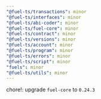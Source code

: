 ```yaml
---
"@fuel-ts/transactions": minor
"@fuel-ts/interfaces": minor
"@fuel-ts/abi-coder": minor
"@fuel-ts/fuel-core": minor
"@fuel-ts/contract": minor
"@fuel-ts/versions": minor
"@fuel-ts/account": minor
"@fuel-ts/program": minor
"@fuel-ts/errors": minor
"@fuel-ts/script": minor
"fuels": minor
"@fuel-ts/utils": minor
---
```


chore!: upgrade `fuel-core` to `0.24.3`
